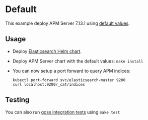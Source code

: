 # Default

This example deploy APM Server 7.13.1 using [default values][].


## Usage

* Deploy [Elasticsearch Helm chart][].

* Deploy APM Server chart with the default values: `make install`

* You can now setup a port forward to query APM indices:

  ```
  kubectl port-forward svc/elasticsearch-master 9200
  curl localhost:9200/_cat/indices
  ```


## Testing

You can also run [goss integration tests][] using `make test`


[elasticsearch helm chart]: https://github.com/elastic/helm-charts/tree/7.13/elasticsearch/examples/default/
[goss integration tests]: https://github.com/elastic/helm-charts/tree/7.13/apm-server/examples/default/test/goss.yaml
[default values]: https://github.com/elastic/helm-charts/tree/7.13/apm-server/values.yaml
